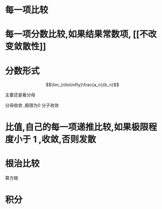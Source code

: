 # 每一项比较

# 每一项分数比较,如果结果常数项, [[不改变敛散性]]

# 分数形式

$$\lim_{n\to\infty}\frac{a_n}{b_n}$$

主要还是看分母 

分母收敛 ,极限为0 分子收敛


# 比值,自己的每一项递推比较,如果极限程度小于 1 ,收敛,否则发散

# 根治比较
算方根 

# 积分
